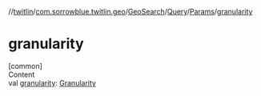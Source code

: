 //[twitlin](../../../../index.md)/[com.sorrowblue.twitlin.geo](../../../index.md)/[GeoSearch](../../index.md)/[Query](../index.md)/[Params](index.md)/[granularity](granularity.md)



# granularity  
[common]  
Content  
val [granularity](granularity.md): [Granularity](../../../../com.sorrowblue.twitlin.objects/-granularity/index.md)  



